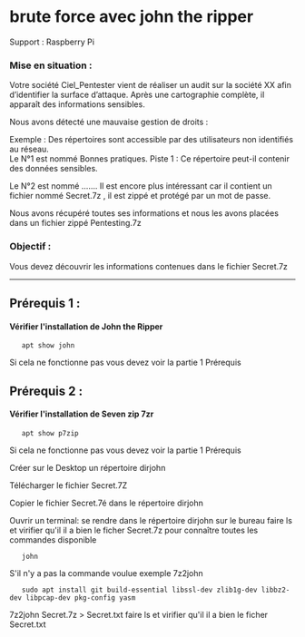 # brute force avec john the ripper

Support : Raspberry Pi

### Mise en situation :
Votre société Ciel_Pentester vient de réaliser un audit sur la société XX afin d’identifier la surface d’attaque. Après une cartographie complète, il apparaît des informations sensibles. 

Nous avons détecté une mauvaise gestion de droits :

Exemple : Des répertoires sont accessible par des utilisateurs non identifiés au réseau.  
Le N°1 est nommé Bonnes pratiques.  Piste 1 : Ce répertoire peut-il contenir des données sensibles. 

Le N°2 est nommé …….  Il est encore plus intéressant car il contient un fichier nommé Secret.7z , il est  zippé et protégé par un mot de passe.

Nous avons récupéré toutes ses informations et nous les avons placées dans un fichier zippé Pentesting.7z

### Objectif :
Vous devez découvrir les informations contenues dans le fichier Secret.7z

-----

## Prérequis 1 :

#### Vérifier l'installation de **John the Ripper**

       apt show john

Si cela ne fonctionne pas vous devez voir la partie 1 Prérequis


## Prérequis 2 :

#### Vérifier l'installation de **Seven zip 7zr**

       apt show p7zip


Si cela ne fonctionne pas vous devez voir la partie 1 Prérequis

Créer sur le Desktop un répertoire dirjohn

Télécharger le fichier Secret.7Z

Copier le fichier Secret.7é dans le répertoire dirjohn

Ouvrir un terminal:
se rendre dans le répertoire dirjohn sur le bureau
faire ls et virifier qu'il il a bien le ficher Secret.7z
pour connaître toutes les commandes disponible 

       john
S'il n'y a pas la commande voulue exemple 7z2john

       sudo apt install git build-essential libssl-dev zlib1g-dev libbz2-dev libpcap-dev pkg-config yasm

7z2john Secret.7z > Secret.txt
faire ls et virifier qu'il il a bien le ficher Secret.txt


